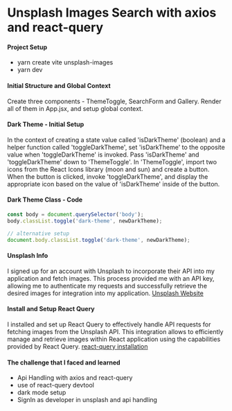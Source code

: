 # Unsplash Images Search with axios and react-query

#### Project Setup

- yarn create vite unsplash-images
- yarn dev

#### Initial Structure and Global Context

Create three components - ThemeToggle, SearchForm and Gallery. Render all of them in App.jsx, and setup global context.

#### Dark Theme - Initial Setup

In the context of creating a state value called 'isDarkTheme' (boolean) and a helper function called 'toggleDarkTheme', set 'isDarkTheme' to the opposite value when 'toggleDarkTheme' is invoked. Pass 'isDarkTheme' and 'toggleDarkTheme' down to 'ThemeToggle'. In 'ThemeToggle', import two icons from the React Icons library (moon and sun) and create a button. When the button is clicked, invoke 'toggleDarkTheme', and display the appropriate icon based on the value of 'isDarkTheme' inside of the button.

#### Dark Theme Class - Code

```js
const body = document.querySelector('body');
body.classList.toggle('dark-theme', newDarkTheme);

// alternative setup
document.body.classList.toggle('dark-theme', newDarkTheme);
```
#### Unsplash Info

I signed up for an account with Unsplash to incorporate their API into my application and fetch images. This process provided me with an API key, allowing me to authenticate my requests and successfully retrieve the desired images for integration into my application.
[Unsplash Website](https://unsplash.com/)

#### Install and Setup React Query 
I installed and set up React Query to effectively handle API requests for fetching images from the Unsplash API. This integration allows to efficiently manage and retrieve images within React application using the capabilities provided by React Query. [react-query installation](https://tanstack.com/query/latest/docs/react/installation)

#### The challenge that I faced and learned
- Api Handling with axios and react-query
- use of react-query devtool
- dark mode setup
- SignIn as developer in unsplash and api handling